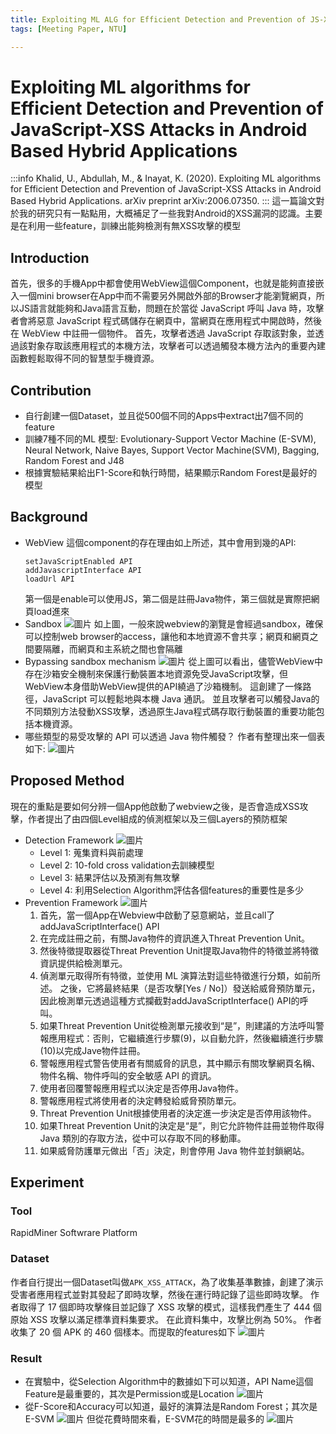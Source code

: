 ```yaml
---
title: Exploiting ML ALG for Efficient Detection and Prevention of JS-XSS Attacks in Android Based Hybrid Applications
tags: [Meeting Paper, NTU]

---
```


# Exploiting ML algorithms for Efficient Detection and Prevention of JavaScript-XSS Attacks in Android Based Hybrid Applications
:::info
Khalid, U., Abdullah, M., & Inayat, K. (2020). Exploiting ML algorithms for Efficient Detection and Prevention of JavaScript-XSS Attacks in Android Based Hybrid Applications. arXiv preprint arXiv:2006.07350.
:::
這一篇論文對於我的研究只有一點點用，大概補足了一些我對Android的XSS漏洞的認識。主要是在利用一些feature，訓練出能夠檢測有無XSS攻擊的模型
## Introduction
首先，很多的手機App中都會使用WebView這個Component，也就是能夠直接嵌入一個mini browser在App中而不需要另外開啟外部的Browser才能瀏覽網頁，所以JS語言就能夠和Java語言互動，問題在於當從 JavaScript 呼叫 Java 時，攻擊者會將惡意 JavaScript 程式碼儲存在網頁中，當網頁在應用程式中開啟時，然後在 WebView 中註冊一個物件。 首先，攻擊者透過 JavaScript 存取該對象，並透過該對象存取該應用程式的本機方法，攻擊者可以透過觸發本機方法內的重要內建函數輕鬆取得不同的智慧型手機資源。
## Contribution
* 自行創建一個Dataset，並且從500個不同的Apps中extract出7個不同的feature
* 訓練7種不同的ML 模型: Evolutionary-Support Vector Machine (E-SVM), Neural Network, Naive Bayes, Support Vector Machine(SVM), Bagging, Random Forest and J48
* 根據實驗結果給出F1-Score和執行時間，結果顯示Random Forest是最好的模型
## Background
* WebView
    這個component的存在理由如上所述，其中會用到幾的API: 
    ```
    setJavaScriptEnabled API
    addJavascriptInterface API
    loadUrl API
    ```
    第一個是enable可以使用JS，第二個是註冊Java物件，第三個就是實際把網頁load進來
* Sandbox
    ![圖片](https://hackmd.io/_uploads/r1C5aaRMC.png)
    如上圖，一般來說webview的瀏覽是會經過sandbox，確保可以控制web browser的access，讓他和本地資源不會共享；網頁和網頁之間要隔離，而網頁和主系統之間也會隔離
* Bypassing sandbox mechanism
    ![圖片](https://hackmd.io/_uploads/BkBYapCGC.png)
    從上圖可以看出，儘管WebView中存在沙箱安全機制來保護行動裝置本地資源免受JavaScript攻擊，但WebView本身借助WebView提供的API繞過了沙箱機制。 這創建了一條路徑，JavaScript 可以輕鬆地與本機 Java 通訊。 並且攻擊者可以觸發Java的不同類別方法發動XSS攻擊，透過原生Java程式碼存取行動裝置的重要功能包括本機資源。
* 哪些類型的易受攻擊的 API 可以透過 Java 物件觸發？
    作者有整理出來一個表如下:
    ![圖片](https://hackmd.io/_uploads/SJmIkA0zA.png)

## Proposed Method
現在的重點是要如何分辨一個App他啟動了webview之後，是否會造成XSS攻擊，作者提出了由四個Level組成的偵測框架以及三個Layers的預防框架
* Detection Framework
    ![圖片](https://hackmd.io/_uploads/Hy-Je0AzC.png)
    * Level 1: 蒐集資料與前處理
    * Level 2: 10-fold cross validation去訓練模型
    * Level 3: 結果評估以及預測有無攻擊
    * Level 4: 利用Selection Algorithm評估各個features的重要性是多少
* Prevention Framework
    ![圖片](https://hackmd.io/_uploads/Bkx7WA0f0.png)
    1. 首先，當一個App在Webview中啟動了惡意網站，並且call了addJavaScriptInterface() API
    2. 在完成註冊之前，有關Java物件的資訊進入Threat Prevention Unit。 
    3. 然後特徵提取器從Threat Prevention Unit提取Java物件的特徵並將特徵資訊提供給檢測單元。
    4. 偵測單元取得所有特徵，並使用 ML 演算法對這些特徵進行分類，如前所述。 之後，它將最終結果（是否攻擊\[Yes / No\]）發送給威脅預防單元，因此檢測單元透過這種方式攔截對addJavaScriptInterface() API的呼叫。
    5. 如果Threat Prevention Unit從檢測單元接收到“是”，則建議的方法呼叫警報應用程式：否則，它繼續進行步驟(9)，以自動允許，然後繼續進行步驟(10)以完成Jave物件註冊。
    6. 警報應用程式警告使用者有關威脅的訊息，其中顯示有關攻擊網頁名稱、物件名稱、物件呼叫的安全敏感 API 的資訊。
    7. 使用者回覆警報應用程式以決定是否停用Java物件。
    8. 警報應用程式將使用者的決定轉發給威脅預防單元。
    9. Threat Prevention Unit根據使用者的決定進一步決定是否停用該物件。
    10. 如果Threat Prevention Unit的決定是“是”，則它允許物件註冊並物件取得 Java 類別的存取方法，從中可以存取不同的移動庫。
    11. 如果威脅防護單元做出「否」決定，則會停用 Java 物件並封鎖網站。
## Experiment
### Tool
RapidMiner Softwrare Platform
### Dataset
作者自行提出一個Dataset叫做`APK_XSS_ATTACK`，為了收集基準數據，創建了演示受害者應用程式並對其發起了即時攻擊，然後在運行時記錄了這些即時攻擊。 作者取得了 17 個即時攻擊條目並記錄了 XSS 攻擊的模式，這樣我們產生了 444 個原始 XSS 攻擊以滿足標準資料集要求。 在此資料集中，攻擊比例為 50%。 作者收集了 20 個 APK 的 460 個樣本。而提取的features如下
![圖片](https://hackmd.io/_uploads/S15ZSC0f0.png)
### Result
* 在實驗中，從Selection Algorithm中的數據如下可以知道，API Name這個Feature是最重要的，其次是Permission或是Location
    ![圖片](https://hackmd.io/_uploads/BkcrHARfA.png)
* 從F-Score和Accuracy可以知道，最好的演算法是Random Forest；其次是E-SVM
    ![圖片](https://hackmd.io/_uploads/r13hH0AGR.png)
    但從花費時間來看，E-SVM花的時間是最多的
    ![圖片](https://hackmd.io/_uploads/SJn1IARf0.png)